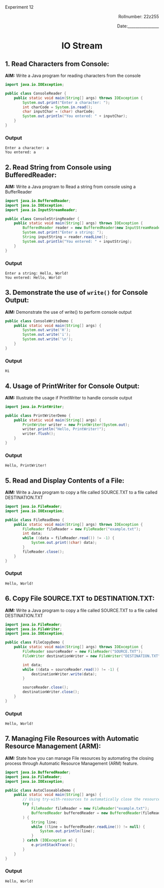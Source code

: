 <p>Experiment 12<p>

<p align = 'right'>Rollnumber: 22z255</p>

<p align = 'right'>Date:________________</p>

<h1 align="center">IO Stream</h1>

## 1. Read Characters from Console:
**AIM:** Write a Java program for reading characters from the console

```java
import java.io.IOException;

public class ConsoleReader {
    public static void main(String[] args) throws IOException {
        System.out.print("Enter a character: ");
        int charCode = System.in.read();
        char inputChar = (char) charCode;
        System.out.println("You entered: " + inputChar);
    }
}
```

### Output
    
```sudo
Enter a character: a
You entered: a
```

## 2. Read String from Console using BufferedReader:
**AIM:** Write a Java program to Read a string from console using a BufferReader

```java
import java.io.BufferedReader;
import java.io.IOException;
import java.io.InputStreamReader;

public class ConsoleStringReader {
    public static void main(String[] args) throws IOException {
        BufferedReader reader = new BufferedReader(new InputStreamReader(System.in));
        System.out.print("Enter a string: ");
        String inputString = reader.readLine();
        System.out.println("You entered: " + inputString);
    }
}
```

### Output

```sudo
Enter a string: Hello, World!
You entered: Hello, World!
```

## 3. Demonstrate the use of `write()` for Console Output:
**AIM:** Demonstrate the use of  write() to perform console output


```java
public class ConsoleWriteDemo {
    public static void main(String[] args) {
        System.out.write('H');
        System.out.write('i');
        System.out.write('\n');
    }
}
```

### Output

```sudo
Hi
```

## 4. Usage of PrintWriter for Console Output:
**AIM:** Illustrate the usage  if  PrintWriter to handle console output


```java
import java.io.PrintWriter;

public class PrintWriterDemo {
    public static void main(String[] args) {
        PrintWriter writer = new PrintWriter(System.out);
        writer.println("Hello, PrintWriter!");
        writer.flush();
    }
}
```

### Output

```sudo
Hello, PrintWriter!
```

## 5. Read and Display Contents of a File:
**AIM:** Write a Java program to copy a file called SOURCE.TXT to a file called DESTINATION.TXT


```java
import java.io.FileReader;
import java.io.IOException;

public class FileReadDemo {
    public static void main(String[] args) throws IOException {
        FileReader fileReader = new FileReader("example.txt");
        int data;
        while ((data = fileReader.read()) != -1) {
            System.out.print((char) data);
        }
        fileReader.close();
    }
}
```

### Output

```sudo
Hello, World!
```

## 6. Copy File SOURCE.TXT to DESTINATION.TXT:
**AIM:** Write a Java program to copy a file called SOURCE.TXT to a file called DESTINATION.TXT


```java
import java.io.FileReader;
import java.io.FileWriter;
import java.io.IOException;

public class FileCopyDemo {
    public static void main(String[] args) throws IOException {
        FileReader sourceReader = new FileReader("SOURCE.TXT");
        FileWriter destinationWriter = new FileWriter("DESTINATION.TXT");

        int data;
        while ((data = sourceReader.read()) != -1) {
            destinationWriter.write(data);
        }

        sourceReader.close();
        destinationWriter.close();
    }
}
```

### Output

```sudo
Hello, World!
```

## 7. Managing File Resources with Automatic Resource Management (ARM):
**AIM:** State how you can manage File resources by automating
the closing process through Automatic Resource
Management (ARM) feature.

```java
import java.io.BufferedReader;
import java.io.FileReader;
import java.io.IOException;

public class AutoCloseableDemo {
    public static void main(String[] args) {
        // Using try-with-resources to automatically close the resources
        try (
            FileReader fileReader = new FileReader("example.txt");
            BufferedReader bufferedReader = new BufferedReader(fileReader)
        ) {
            String line;
            while ((line = bufferedReader.readLine()) != null) {
                System.out.println(line);
            }
        } catch (IOException e) {
            e.printStackTrace();
        }
    }
}
```

### Output

```sudo
Hello, World!
```
